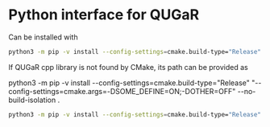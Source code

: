 # Python interface for QUGaR

Can be installed with 

```bash
python3 -m pip -v install --config-settings=cmake.build-type="Release" --no-build-isolation .
```

If QUGaR cpp library is not found by CMake, its path can be provided as

python3 -m pip -v install --config-settings=cmake.build-type="Release" "--config-settings=cmake.args=-DSOME_DEFINE=ON;-DOTHER=OFF" --no-build-isolation .
```bash
python3 -m pip -v install --config-settings=cmake.build-type="Release" "--config-settings=cmake.args=-DQUGAR_DIR=PATH_TO_QUGAR_INSTALLATION" --no-build-isolation .
```